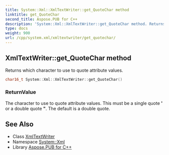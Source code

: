```yaml
---
title: System::Xml::XmlTextWriter::get_QuoteChar method
linktitle: get_QuoteChar
second_title: Aspose.PUB for C++
description: 'System::Xml::XmlTextWriter::get_QuoteChar method. Returns which character to use to quote attribute values in C++.'
type: docs
weight: 900
url: /cpp/system.xml/xmltextwriter/get_quotechar/
---
```

## XmlTextWriter::get_QuoteChar method


Returns which character to use to quote attribute values.

```cpp
char16_t System::Xml::XmlTextWriter::get_QuoteChar()
```


### ReturnValue

The character to use to quote attribute values. This must be a single quote **'** or a double quote **"**. The default is a double quote.

## See Also

* Class [XmlTextWriter](../)
* Namespace [System::Xml](../../)
* Library [Aspose.PUB for C++](../../../)
